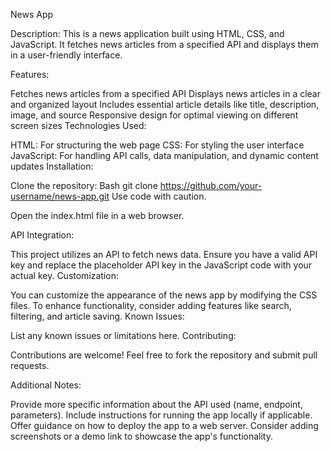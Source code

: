 News App

Description:
This is a news application built using HTML, CSS, and JavaScript. It fetches news articles from a specified API and displays them in a user-friendly interface.

Features:

Fetches news articles from a specified API
Displays news articles in a clear and organized layout
Includes essential article details like title, description, image, and source
Responsive design for optimal viewing on different screen sizes
Technologies Used:

HTML: For structuring the web page
CSS: For styling the user interface
JavaScript: For handling API calls, data manipulation, and dynamic content updates
Installation:

Clone the repository:
Bash
git clone https://github.com/your-username/news-app.git
Use code with caution.

Open the index.html file in a web browser.

API Integration:

This project utilizes an API to fetch news data. Ensure you have a valid API key and replace the placeholder API key in the JavaScript code with your actual key.
Customization:

You can customize the appearance of the news app by modifying the CSS files.
To enhance functionality, consider adding features like search, filtering, and article saving.
Known Issues:

List any known issues or limitations here.
Contributing:

Contributions are welcome! Feel free to fork the repository and submit pull requests.

Additional Notes:

Provide more specific information about the API used (name, endpoint, parameters).
Include instructions for running the app locally if applicable.
Offer guidance on how to deploy the app to a web server.
Consider adding screenshots or a demo link to showcase the app's functionality.
